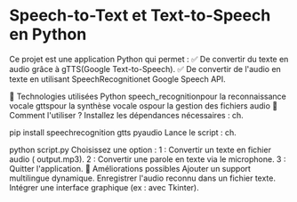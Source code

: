 # Speech-to-Text et Text-to-Speech en Python
Ce projet est une application Python qui permet :
✅ De convertir du texte en audio grâce à gTTS(Google Text-to-Speech).
✅ De convertir de l'audio en texte en utilisant SpeechRecognitionet Google Speech API.

🔧 Technologies utilisées
Python
speech_recognitionpour la reconnaissance vocale
gttspour la synthèse vocale
ospour la gestion des fichiers audio
🚀 Comment l'utiliser ?
Installez les dépendances nécessaires :
ch.


pip install speechrecognition gtts pyaudio
Lance le script :
ch.

python script.py
Choisissez une option :
1 : Convertir un texte en fichier audio ( output.mp3).
2 : Convertir une parole en texte via le microphone.
3 : Quitter l'application.
📌 Améliorations possibles
Ajouter un support multilingue dynamique.
Enregistrer l'audio reconnu dans un fichier texte.
Intégrer une interface graphique (ex : avec Tkinter).

